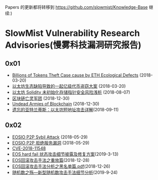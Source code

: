 Papers 的更新都将转移到 https://github.com/slowmist/Knowledge-Base 继续:)

# SlowMist Vulnerability Research Advisories(慢雾科技漏洞研究报告)

## 0x01

* [Billions of Tokens Theft Case cause by ETH Ecological Defects](https://mp.weixin.qq.com/s/ia9nBhmqVEXiiQdFrjzmyg) (2018-03-20)
* [以太坊生态缺陷导致的一起亿级代币盗窃大案](https://mp.weixin.qq.com/s/Kk2lsoQ1679Gda56Ec-zJg) (2018-03-20)
* [以太坊 Solidity 未初始化存储指针安全风险浅析](https://github.com/slowmist/papers/blob/master/Solidity_Unintialised_Storage_Pointers_Security_Risk.pdf) (2018-08-07)
* [区块链亡灵军团](https://github.com/slowmist/papers/blob/master/%E5%8C%BA%E5%9D%97%E9%93%BE%E4%BA%A1%E7%81%B5%E5%86%9B%E5%9B%A2.pdf) (2018-12-30)
* [Undead Armies of Blockchain](https://github.com/slowmist/papers/blob/master/Undead%20Armies%20of%20Blockchain.pdf) (2018-12-30)
* [遗忘的亚特兰蒂斯：以太坊短地址攻击详解](https://github.com/slowmist/papers/blob/master/遗忘的亚特兰蒂斯：以太坊短地址攻击详解.pdf)(2018-09-11)

## 0x02

* [EOSIO P2P Sybil Attack](./EOSIO-P2P-Sybil-Attack/en.pdf) (2018-05-29)
* [EOSIO P2P 拒绝服务漏洞](./EOSIO-P2P-Sybil-Attack/zh.md) (2018-05-29)
* [CVE-2018-11548](https://cve.mitre.org/cgi-bin/cvename.cgi?name=CVE-2018-11548)
* [EOS hard fail 状态攻击细节披露及修复方案](https://github.com/slowmist/papers/blob/master/EOS%20hard%20fail%20%E7%8A%B6%E6%80%81%E6%94%BB%E5%87%BB%E7%BB%86%E8%8A%82%E6%8A%AB%E9%9C%B2%E5%8F%8A%E4%BF%AE%E5%A4%8D%E6%96%B9%E6%A1%88.pdf)(2019-3-13)
* [EOS回滚攻击手法之重放篇](https://github.com/slowmist/papers/blob/master/EOS%E5%9B%9E%E6%BB%9A%E6%94%BB%E5%87%BB%E6%89%8B%E6%B3%95%E4%B9%8B%E9%87%8D%E6%94%BE%E7%AF%87.pdf)(2018-12-28)
* [EOS回滚攻击手法分析之黑名单篇.pdf](https://github.com/slowmist/papers/blob/master/EOS%E5%9B%9E%E6%BB%9A%E6%94%BB%E5%87%BB%E6%89%8B%E6%B3%95%E5%88%86%E6%9E%90%E4%B9%8B%E9%BB%91%E5%90%8D%E5%8D%95%E7%AF%87.pdf)(2018-12-26)
* [随机数之殇—新型随机数攻击手法细节分析](https://github.com/slowmist/papers/blob/master/%E9%9A%8F%E6%9C%BA%E6%95%B0%E4%B9%8B%E6%AE%87%E2%80%94%E6%96%B0%E5%9E%8B%E9%9A%8F%E6%9C%BA%E6%95%B0%E6%94%BB%E5%87%BB%E6%89%8B%E6%B3%95%E7%BB%86%E8%8A%82%E5%88%86%E6%9E%90.pdf)(2019-9-24)
